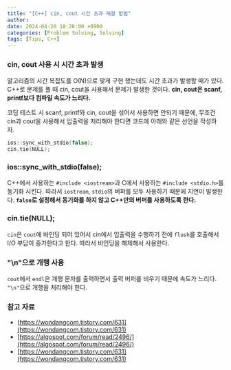 ```yaml
---
title: "[C++] cin, cout 시간 초과 해결 방법"
author: 
date: 2024-04-20 18:28:00 +0900
categories: [Problem Solving, Solving]
tags: [Tips, C++]
---
```


### **cin, cout 사용 시 시간 초과 발생**

알고리즘의 시간 복잡도를 O(N)으로 맞게 구현 했는데도 시간 초과가 발생할 때가 있다. C++로 문제를 풀 때 cin, cout을 사용해서 문제가 발생한 것이다. **cin, cout은 scanf, printf보다 컴파일 속도가 느리다.**

코딩 테스트 시 scanf, printf와 cin, cout을 섞어서 사용하면 안되기 때문에, 무조건 cin과 cout을 사용해서 입출력을 처리해야 한다면 코드에 아래와 같은 선언을 작성하자.

```cpp
ios::sync_with_stdio(false);
cin.tie(NULL);
```

### **ios::sync_with_stdio(false);**

C++에서 사용하는 `#include <iostream>`과 C에서 사용하는 `#include <stdio.h>`를 동기화 시킨다. 따라서 `iostream`, `stdio`의 버퍼를 모두 사용하기 때문에 지연이 발생한다. **`false`로 설정해서 동기화를 하지 않고 C++만의 버퍼를 사용하도록 한다.**

### **cin.tie(NULL);**

`cin`은 `cout`에 바인딩 되어 있어서 cin에서 입출력을 수행하기 전에 `flush`를 호출해서 I/O 부담이 증가한다고 한다. 따라서 바인딩을 해제해서 사용한다.

### **"\n"으로 개행 사용**

`cout`에서 `endl`은 개행 문자를 출력하면서 출력 버퍼를 비우기 때문에 속도가 느리다. `"\n"`으로 개행을 처리해야 한다.

### **참고 자료**

- [https://wondangcom.tistory.com/631](https://wondangcom.tistory.com/631)
- [https://algospot.com/forum/read/2496/](https://algospot.com/forum/read/2496/)
- [https://wondangcom.tistory.com/631](https://wondangcom.tistory.com/631)

<script src="https://utteranc.es/client.js"
        repo="RumosZin/rumoszin.github.io"
        issue-term="pathname"
        theme="github-light"
        crossorigin="anonymous"
        async>
</script>